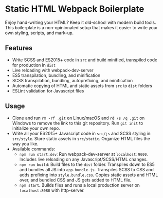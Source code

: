 # Static HTML Webpack Boilerplate

Enjoy hand-writing your HTML? Keep it old-school with modern build tools. This boilerplate is a non-opinionated setup that makes it easier to write your own styling, scripts, and mark-up.

## Features

- Write SCSS and ES2015+ code in `src` and build minified, transpiled code for production in `dist`
- Live reloading with webpack-dev-server
- ES5 transpilation, bundling, and minification
- SCSS transpilation, bundling, autoprefixing, and minification
- Automatic copying of HTML and static assets from `src` to `dist` folders
- ESLint validation for Javascript files

## Usage

- Clone and run `rm -rf .git` on Linux/macOS and `rd /s /q .git` on Windows to remove the link to this git repository. Run `git init` to initialize your own repo.
- Write all your ES2015+ Javascript code in `src/js` and SCSS styling in `src/style`. Store static assets in `src/static`. Organize HTML files the way you like.
- Available commands:
  - `npm run start:dev`: Run webpack-dev-server at `localhost:9000`. Includes live reloading on any Javascript/SCSS/HTML changes.
  - `npm run build`: Build files to the `dist` folder. Transpiles down to ES5 and bundles all JS into `app.bundle.js`. Transpiles SCSS to CSS and adds prefixing into `style.bundle.css`. Copies static assets and HTML over, and bundled CSS and JS gets added to HTML file.
  - `npm start`. Builds files and runs a local production server on `localhost:8080` with http-server.
